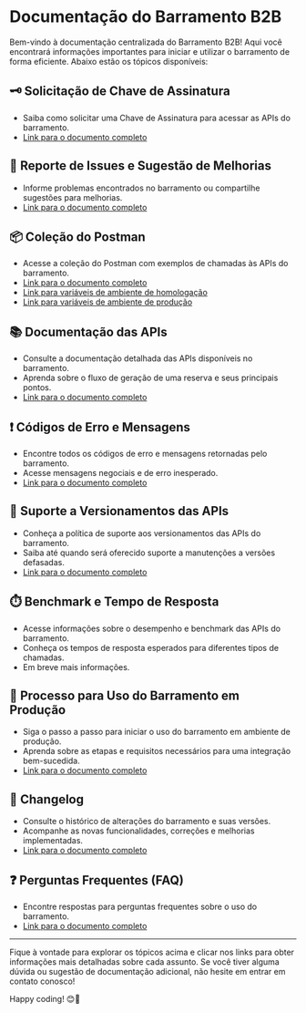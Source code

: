 # Documentação do Barramento B2B

Bem-vindo à documentação centralizada do Barramento B2B!
Aqui você encontrará informações importantes para iniciar e utilizar o barramento de forma eficiente. Abaixo estão os tópicos disponíveis:

## 🗝️ Solicitação de Chave de Assinatura

- Saiba como solicitar uma Chave de Assinatura para acessar as APIs do barramento.
- [Link para o documento completo](/docs/pt-br/subscription-key/readme.md)

## 🐞 Reporte de Issues e Sugestão de Melhorias

- Informe problemas encontrados no barramento ou compartilhe sugestões para melhorias.
- [Link para o documento completo](/docs/pt-br/issues-template/readme.md)

## 📦 Coleção do Postman

- Acesse a coleção do Postman com exemplos de chamadas às APIs do barramento.
- [Link para o documento completo](/postman/middleware_b2b_release_1.1.0.postman_collection.json)
- [Link para variáveis de ambiente de homologação](/postman/env-stg.postman_environment.json)
- [Link para variáveis de ambiente de produção](/postman/env-prd.postman_environment.json)

## 📚 Documentação das APIs

- Consulte a documentação detalhada das APIs disponíveis no barramento.
- Aprenda sobre o fluxo de geração de uma reserva e seus principais pontos.
- [Link para o documento completo](/docs/pt-br/apis-doc/readme.md)

## ❗️ Códigos de Erro e Mensagens

- Encontre todos os códigos de erro e mensagens retornadas pelo barramento.
- Acesse mensagens negociais e de erro inesperado.
- [Link para o documento completo](/docs/pt-br/apis-doc/errors-code.md)

## 🔄 Suporte a Versionamentos das APIs

- Conheça a política de suporte aos versionamentos das APIs do barramento.
- Saiba até quando será oferecido suporte a manutenções a versões defasadas.
- [Link para o documento completo](/docs/pt-br/support-apis/readme.md)

## ⏱️ Benchmark e Tempo de Resposta

- Acesse informações sobre o desempenho e benchmark das APIs do barramento.
- Conheça os tempos de resposta esperados para diferentes tipos de chamadas.
- Em breve mais informações.

## 🚀 Processo para Uso do Barramento em Produção

- Siga o passo a passo para iniciar o uso do barramento em ambiente de produção.
- Aprenda sobre as etapas e requisitos necessários para uma integração bem-sucedida.
- [Link para o documento completo](/docs/pt-br/processo-inicio-producao/readme.md)

## 📝 Changelog

- Consulte o histórico de alterações do barramento e suas versões.
- Acompanhe as novas funcionalidades, correções e melhorias implementadas.
- [Link para o documento completo](/docs/pt-br/change-log/readme.md)

## ❓ Perguntas Frequentes (FAQ)

- Encontre respostas para perguntas frequentes sobre o uso do barramento.
- [Link para o documento completo](/docs/pt-br/faq/readme.md)

---

Fique à vontade para explorar os tópicos acima e clicar nos links para obter informações mais detalhadas sobre cada assunto. Se você tiver alguma dúvida ou sugestão de documentação adicional, não hesite em entrar em contato conosco!

Happy coding! 😊🚀